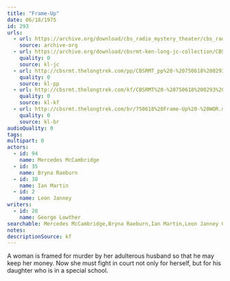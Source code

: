 ```yaml
---
title: "Frame-Up"
date: 06/18/1975
id: 293
urls: 
  - url: https://archive.org/download/cbs_radio_mystery_theater/cbs_radio_mystery_theater-0251-0300.zip/cbs_radio_mystery_theater-0251-0300%2Fcbsrmt_0293_frame.mp3
    source: archive-org
  - url: https://archive.org/download/cbsrmt-ken-long-jc-collection/CBSRMT - 750618 0293 Frame-up vbr fb_jc.mp3
    quality: 0
    source: kl-jc
  - url: http://cbsrmt.thelongtrek.com/pp/CBSRMT_pp%20-%20750618%200293%20Frame-Up.mp3
    quality: 0
    source: kl-pp
  - url: http://cbsrmt.thelongtrek.com/kf/CBSRMT%20-%20750618%200293%20Frame-Up_kf.mp3
    quality: 0
    source: kl-kf
  - url: http://cbsrmt.thelongtrek.com/br/750618%20Frame-Up%20-%20WOR.mp3
    quality: 0
    source: kl-br
audioQuality: 0
tags: 
multipart: 0
actors:  
  - id: 94
    name: Mercedes McCambridge  
  - id: 35
    name: Bryna Raeburn  
  - id: 38
    name: Ian Martin  
  - id: 2
    name: Leon Janney
writers:  
  - id: 28
    name: George Lowther
searchable: Mercedes McCambridge,Bryna Raeburn,Ian Martin,Leon Janney George Lowther
notes: 
descriptionSource: kf
---
```

A woman is framed for murder by her adulterous husband so that he may keep her money. Now she must fight in court not only for herself, but for his daughter who is in a special school.